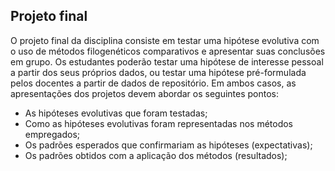## Projeto final

O projeto final da disciplina consiste em testar uma hipótese evolutiva com o uso de métodos filogenéticos comparativos e apresentar suas conclusões em grupo. Os estudantes poderão testar uma hipótese de interesse pessoal a partir dos seus próprios dados, ou testar uma hipótese pré-formulada pelos docentes a partir de dados de repositório. Em ambos casos, as apresentações dos projetos devem abordar os seguintes pontos:

 - As hipóteses evolutivas que foram testadas;
 - Como as hipóteses evolutivas foram representadas nos métodos empregados;
 - Os padrões esperados que confirmariam as hipóteses (expectativas);
 - Os padrões obtidos com a aplicação dos métodos (resultados);


